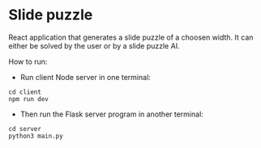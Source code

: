 # Slide puzzle

React application that generates a slide puzzle of a choosen width. It can either be solved by the user or by a slide puzzle AI.

How to run:

* Run client Node server in one terminal:
```
cd client
npm run dev
```
* Then run the Flask server program in another terminal:
```
cd server
python3 main.py
```
